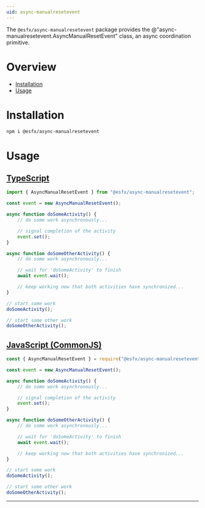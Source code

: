 ```yaml
---
uid: async-manualresetevent
---
```


The `@esfx/async-manualresetevent` package provides the @"async-manualresetevent.AsyncManualResetEvent" class, an async coordination primitive.

# Overview

* [Installation](#installation)
* [Usage](#usage)

# Installation

```sh
npm i @esfx/async-manualresetevent
```

# Usage

## [TypeScript](#tab/ts)
```ts
import { AsyncManualResetEvent } from "@esfx/async-manualresetevent";

const event = new AsyncManualResetEvent();

async function doSomeActivity() {
    // do some work asynchronously...

    // signal completion of the activity
    event.set();
}

async function doSomeOtherActivity() {
    // do some work asynchronously...

    // wait for 'doSomeActivity' to finish
    await event.wait();

    // keep working now that both activities have synchronized...
}

// start some work
doSomeActivity();

// start some other work
doSomeOtherActivity();
```

## [JavaScript (CommonJS)](#tab/js)
```js
const { AsyncManualResetEvent } = require("@esfx/async-manualresetevent");

const event = new AsyncManualResetEvent();

async function doSomeActivity() {
    // do some work asynchronously...

    // signal completion of the activity
    event.set();
}

async function doSomeOtherActivity() {
    // do some work asynchronously...

    // wait for 'doSomeActivity' to finish
    await event.wait();

    // keep working now that both activities have synchronized...
}

// start some work
doSomeActivity();

// start some other work
doSomeOtherActivity();
```

***
